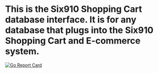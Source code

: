 # This is the Six910 Shopping Cart database interface. It is for any database that plugs into the Six910 Shopping Cart and E-commerce system.


[![Go Report Card](https://goreportcard.com/badge/github.com/Ulbora/six910-database-interface)](https://goreportcard.com/report/github.com/Ulbora/six910-database-interface)